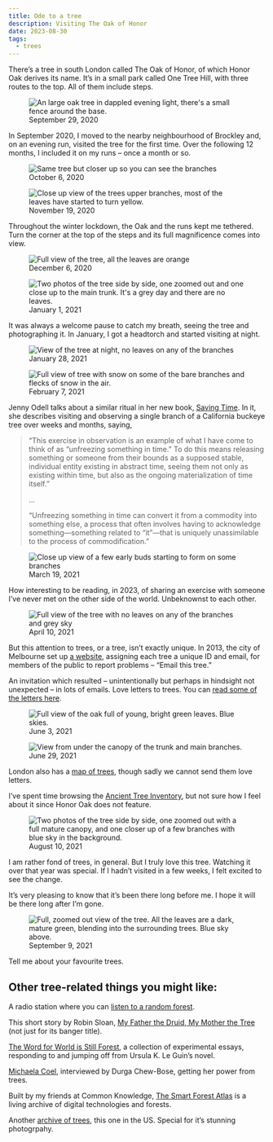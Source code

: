 ```yaml
---
title: Ode to a tree
description: Visiting The Oak of Honor  
date: 2023-08-30
tags:
  - trees
---
```


There’s a tree in south London called The Oak of Honor, of which Honor Oak derives its name. It’s in a small park called One Tree Hill, with three routes to the top. All of them include steps. 

<figure>
  <img src="https://d2w9rnfcy7mm78.cloudfront.net/23390285/original_4a0bdb3b2bf01cbf1c9ca36ab288daa9.jpg?1693414797?bc=0" alt="An large oak tree in dappled evening light, there's a small fence around the base.">
  <figcaption class="small-text">September 29, 2020</figcaption>
</figure>

In September 2020, I moved to the nearby neighbourhood of Brockley and, on an evening run, visited the tree for the first time. Over the following 12 months, I included it on my runs – once a month or so. 

<figure>
  <img src="https://d2w9rnfcy7mm78.cloudfront.net/23390642/original_bbcdf3fedbc22e7d389308a5c19747eb.jpg?1693416024?bc=0" alt="Same tree but closer up so you can see the branches">
  <figcaption class="small-text">October 6, 2020</figcaption>
</figure>

<figure>
  <img src="https://d2w9rnfcy7mm78.cloudfront.net/23390442/original_48f9033016457b549271d880b25e5c18.jpg?1693415426?bc=0" alt="Close up view of the trees upper branches, most of the leaves have started to turn yellow.">
  <figcaption class="small-text">November 19, 2020</figcaption>
</figure>

Throughout the winter lockdown, the Oak and the runs kept me tethered. Turn the corner at the top of the steps and its full magnificence comes into view. 

<figure>
  <img src="https://d2w9rnfcy7mm78.cloudfront.net/23390292/original_b98d10ca8763ff5953a0924429685561.jpg?1693414827?bc=0" alt="Full view of the tree, all the leaves are orange">
  <figcaption class="small-text">December 6, 2020</figcaption>
</figure>

<figure>
  <img src="https://d2w9rnfcy7mm78.cloudfront.net/23390619/original_23231bddc600430daeade10aa42ec7d3.jpg?1693415942?bc=0" alt="Two photos of the tree side by side, one zoomed out and one close up to the main trunk. It's a grey day and there are no leaves.">
  <figcaption class="small-text">January 1, 2021</figcaption>
</figure>

It was always a welcome pause to catch my breath, seeing the tree and photographing it. In January, I got a headtorch and started visiting at night. 

<figure>
  <img src="https://d2w9rnfcy7mm78.cloudfront.net/23390286/original_ce6472671cb9cd2fc80d0f7829d66a14.jpg?1693414810?bc=0" alt="View of the tree at night, no leaves on any of the branches">
  <figcaption class="small-text">January 28, 2021</figcaption>

</figure>
<figure>
  <img src="https://d2w9rnfcy7mm78.cloudfront.net/23390288/original_33b192a3f621d579a3ef7faf0dbe2203.jpg?1693414819?bc=0" alt="Full view of tree with snow on some of the bare branches and flecks of snow in the air.">
  <figcaption class="small-text">February 7, 2021</figcaption>
</figure>

Jenny Odell talks about a similar ritual in her new book, [Saving Time](https://www.penguinrandomhouse.com/books/672377/saving-time-by-jenny-odell/). In it, she describes visiting and observing a single branch of a California buckeye tree over weeks and months, saying, 

> “This exercise in observation is an example of what I have come to think of as “unfreezing something in time.” To do this means releasing something or someone from their bounds as a supposed stable, individual entity existing in abstract time, seeing them not only as existing within time, but also as the ongoing materialization of time itself.” 
>
> ... 
>
> “Unfreezing something in time can convert it from a commodity into something else, a process that often involves having to acknowledge something—something related to “it”—that is uniquely unassimilable to the process of commodification.”

<figure>
  <img src="https://d2w9rnfcy7mm78.cloudfront.net/23390697/original_b1870b006938f3a50cc45c211c508aa4.jpg?1693416188?bc=0" alt="Close up view of a few early buds starting to form on some branches">
  <figcaption class="small-text">March 19, 2021</figcaption>
</figure>

How interesting to be reading, in 2023, of sharing an exercise with someone I’ve never met on the other side of the world. Unbeknownst to each other. 

<figure>
  <img src="https://d2w9rnfcy7mm78.cloudfront.net/23390296/original_4f73b4abbfd08404d0de4606e6dd4099.jpg?1693414846?bc=0" alt="Full view of the tree with no leaves on any of the branches and grey sky">
  <figcaption class="small-text">April 10, 2021</figcaption>
</figure>

But this attention to trees, or a tree, isn’t exactly unique. In 2013, the city of Melbourne set up [a website](http://melbourneurbanforestvisual.com.au/), assigning each tree a unique ID and email, for members of the public to report problems – “Email this tree.” 

An invitation which resulted – unintentionally but perhaps in hindsight not unexpected – in lots of emails. Love letters to trees. You can [read some of the letters here](https://www.theatlantic.com/technology/archive/2015/07/when-you-give-a-tree-an-email-address/398210/).

<figure>
  <img src="https://d2w9rnfcy7mm78.cloudfront.net/23390711/original_756e8b94436a8041a46374f86e68e0c6.jpg?1693416266?bc=0" alt="Full view of the oak full of young, bright green leaves. Blue skies.">
  <figcaption class="small-text">June 3, 2021</figcaption>
</figure>

<figure>
  <img src="https://d2w9rnfcy7mm78.cloudfront.net/23390729/original_67872087b1e535aeaffb0761af03c8d5.jpg?1693416336?bc=0" alt="View from under the canopy of the trunk and main branches.">
  <figcaption class="small-text">June 29, 2021</figcaption>
</figure>

London also has a [map of trees](https://apps.london.gov.uk/street-trees/), though sadly we cannot send them love letters. 

I’ve spent time browsing the [Ancient Tree Inventory](https://ati.woodlandtrust.org.uk/), but not sure how I feel about it since Honor Oak does not feature.


<figure>
  <img src="https://d2w9rnfcy7mm78.cloudfront.net/23390792/original_cdeefd7d599d34a53b8df0443327d2de.jpg?1693416491?bc=0" alt="Two photos of the tree side by side, one zoomed out with a full mature canopy, and one closer up of a few branches with blue sky in the background.">
  <figcaption class="small-text">August 10, 2021</figcaption>
</figure>

I am rather fond of trees, in general. But I truly love this tree. Watching it over that year was special. If I hadn’t visited in a few weeks, I felt excited to see the change. 

It’s very pleasing to know that it’s been there long before me. I hope it will be there long after I’m gone.

<figure>
  <img src="https://d2w9rnfcy7mm78.cloudfront.net/23390289/original_1562e042382bdab7a5aecb36a41a00a9.jpg?1693414819?bc=0" alt="Full, zoomed out view of the tree. All the leaves are a dark, mature green, blending into the surrounding trees. Blue sky above.">
  <figcaption class="small-text">September 9, 2021</figcaption>
</figure>

Tell me about your favourite trees. 

## Other tree-related things you might like:

A radio station where you can [listen to a random forest](https://www.tree.fm/forest/24). 

This short story by Robin Sloan, [My Father the Druid, My Mother the Tree](https://www.robinsloan.com/stories/my-father-the-druid-my-mother-the-tree/) (not just for its banger title).

[The Word for World is Still Forest](https://www.gatheringgrowth.org/), a collection of experimental essays, responding to and jumping off from Ursula K. Le Guin’s novel.

[Michaela Coel](https://garage.vice.com/en_us/article/7kpajz/michaela-coel-garage-liz-johnson-artur), interviewed by Durga Chew-Bose, getting her power from trees.

Built by my friends at Common Knowledge, [The Smart Forest Atlas](https://atlas.smartforests.net/en/) is a living archive of digital technologies and forests.

Another [archive of trees](https://www.gatheringgrowth.org/), this one in the US. Special for it’s stunning photogrpahy. 